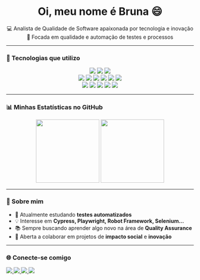 <h1 align="center">Oi, meu nome é Bruna 😄</h1>

<p align="center">
  💻 Analista de Qualidade de Software apaixonada por tecnologia e inovação<br>
  🎯 Focada em qualidade e automação de testes e processos
</p>

---

### 🚀 Tecnologias que utilizo
<p align="center">

  <!-- Linguagens -->
  <img src="https://img.shields.io/badge/JavaScript-F7DF1E?style=for-the-badge&logo=javascript&logoColor=black" />
  <img src="https://img.shields.io/badge/Java-007396?style=for-the-badge&logo=java&logoColor=white" />
  <img src="https://img.shields.io/badge/Python-3776AB?style=for-the-badge&logo=python&logoColor=white" />

  <br/>

  <!-- Ferramentas e Frameworks -->
  <img src="https://img.shields.io/badge/Postman-FF6C37?style=for-the-badge&logo=postman&logoColor=white" />
  <img src="https://img.shields.io/badge/Insomnia-5849BE?style=for-the-badge&logo=insomnia&logoColor=white" />
  <img src="https://img.shields.io/badge/Cypress-17202C?style=for-the-badge&logo=cypress&logoColor=white" />
  <img src="https://img.shields.io/badge/Selenium-43B02A?style=for-the-badge&logo=selenium&logoColor=white" />
  <img src="https://img.shields.io/badge/Robot%20Framework-000000?style=for-the-badge&logo=robotframework&logoColor=white" />
  <img src="https://img.shields.io/badge/Playwright-2EAD33?style=for-the-badge&logo=playwright&logoColor=white" />

  <br/>

  <!-- Banco de dados e Cloud -->
  <img src="https://img.shields.io/badge/DBeaver-372923?style=for-the-badge&logo=dbeaver&logoColor=white" />
  <img src="https://img.shields.io/badge/MySQL-4479A1?style=for-the-badge&logo=mysql&logoColor=white" />
  <img src="https://img.shields.io/badge/SQL%20Server-CC2927?style=for-the-badge&logo=microsoftsqlserver&logoColor=white" />
  <img src="https://img.shields.io/badge/AWS-FF9900?style=for-the-badge&logo=amazonaws&logoColor=white" />
  <img src="https://img.shields.io/badge/Azure-0078D4?style=for-the-badge&logo=microsoftazure&logoColor=white" />

</p>

---

### 📊 Minhas Estatísticas no GitHub
<p align="center">
  <img height="170em" src="https://github-readme-stats.vercel.app/api?username=BrunaReginat0&show_icons=true&theme=dark&include_all_commits=true&count_private=true"/>
  <img height="170em" src="https://github-readme-stats.vercel.app/api/top-langs/?username=BrunaReginat0&layout=compact&langs_count=8&theme=dark"/>
</p>

---

### 🧩 Sobre mim
- 🌱 Atualmente estudando **testes automatizados**
- 💡 Interesse em **Cypress, Playwright, Robot Framework, Selenium...**
- 📚 Sempre buscando aprender algo novo na área de **Quality Assurance**
- 🤝 Aberta a colaborar em projetos de **impacto social** e **inovação**

---

### 🌐 Conecte-se comigo
<p align="left">
  <a href="www.linkedin.com/in/bruna-santana-reginato" target="_blank">
    <img src="https://img.shields.io/badge/LinkedIn-0077B5?style=for-the-badge&logo=linkedin&logoColor=white"/>
  </a>
  <a href="https://github.com/BrunaReginat0" target="_blank">
    <img src="https://img.shields.io/badge/GitHub-171515?style=for-the-badge&logo=github&logoColor=white"/>
  </a>
  <a href="https://www.instagram.com/quality_labb/" target="_blank">
    <img src="https://img.shields.io/badge/Instagram-E4405F?style=for-the-badge&logo=instagram&logoColor=white"/>
  </a>
  <a href="https://www.tiktok.com/@quality.labb" target="_blank">
    <img src="https://img.shields.io/badge/TikTok-000000?style=for-the-badge&logo=tiktok&logoColor=white"/>
  </a>
</p>
